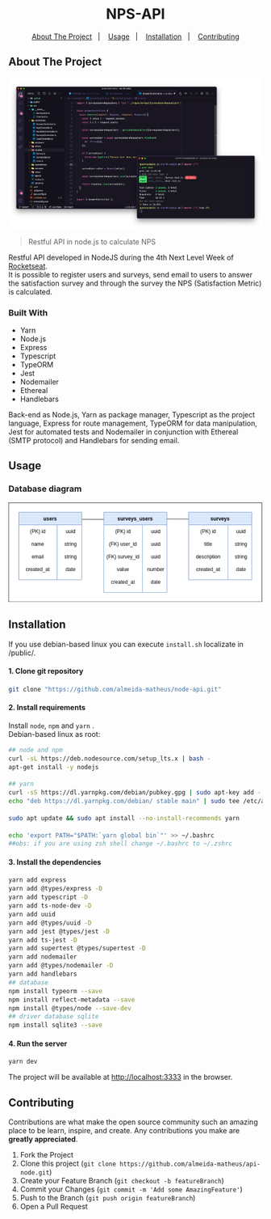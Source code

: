 <h1 align="center">NPS-API</h1>

<p align="center">
  <a href="#about-the-project">About The Project</a>&nbsp;&nbsp;&nbsp;|&nbsp;&nbsp;&nbsp;
  <a href="#usage">Usage</a>&nbsp;&nbsp;&nbsp;|&nbsp;&nbsp;&nbsp;
  <a href="#installation">Installation</a>&nbsp;&nbsp;&nbsp;|&nbsp;&nbsp;&nbsp;
  <a href="#contributing">Contributing</a>
</p>

<h2></h2>
<!-- 
<p align="center">
      <a href="#">
        <img  src="https://img.shields.io/badge/-ACCESS%20THE%20PROJECT-1100FF?&style=for-the-badge&logoColor=fff"/>
      </a>
</p> -->

<!-- PROJECT LOGO -->
<!-- <br />
<p align="center">
  <a href="https://github.com/othneildrew/Best-README-Template">
    <img src="https://raw.githubusercontent.com/othneildrew/Best-README-Template/master/images/logo.png" alt="Logo" width="80" height="80">
  </a>

  <h3 align="center">Best-README-Template</h3>

  <p align="center">
    An awesome README template to jumpstart your projects!
    <br />
    <a href="https://github.com/othneildrew/Best-README-Template"><strong> View Demo »</strong></a>
    <br />
  </p>
</p> -->

<!-- TABLE OF CONTENTS -->
<!-- <details open="open">
  <summary>Table of Contents</summary>
  <br>
  <ol>
    <li>
      <a href="#about-the-project">About The Project</a>
    </li>
    <li><a href="#usage">Usage</a></li>
    <li><a href="#installation">Installation</a></li>
    <li><a href="#contributing">Contributing</a></li>
    <li><a href="#license">License</a></li>
  </ol>
</details> -->

<!-- ABOUT THE PROJECT -->
## About The Project

<img src="./public/assets/main.png" alt="NPS API">

> Restful API in node.js to calculate NPS

Restful API developed in NodeJS during the 4th Next Level Week of [Rocketseat](https://rocketseat.com.br/).<br>It is possible to register users and surveys, send email to users to answer the satisfaction survey and through the survey the NPS (Satisfaction Metric) is calculated.

<!-- API Restful desenvolvida em NodeJS durante a 4º Next Level Week da [Rocketseat](https://rocketseat.com.br/).<br> Nela é possível cadastrar usuários e pesquisas, contem uma função de envio de e-mail para os usuários responderem a pesquisa de satisfação e através da pesquisa é realizado o cálculo do NPS (Métrica de satisfação). -->

<!-- <br> -->

### Built With

* Yarn
* Node.js
* Express
* Typescript
* TypeORM
* Jest
* Nodemailer
* Ethereal
* Handlebars

Back-end as Node.js, Yarn as package manager, Typescript as the project language, Express for route management, TypeORM for data manipulation, Jest for automated tests and Nodemailer in conjunction with Ethereal (SMTP protocol) and Handlebars for sending email.

<!-- Back-end com Node.js, Yarn como gerenciador de pacotes, Typescript como a linguagem do projeto, Express para gerenciamento das rotas, TypeORM para manipulação dos dados, Jest para testes automatizados e Nodemailer em conjunto com o Ethereal (protocolo SMTP) e Handlebars para o envio de e-mail. -->

<!-- USAGE -->
## Usage

### Database diagram

<img src="./public/assets/database.png" alt="NPS API">

<!-- ### Json
#### **users**
post url/users
```json
{
  "name": "teste2",
  "email": "teste2@teste.com"
}
```
#### **surveys**
post url/surveys
```json
{
  "title": "queremos ouvir sua opnião",
  "description": "de 0 a 10, quanto vc recomendaria a rocketseat"
}
```
#### **sendmail**
post/SendMail
```json
{
	"email": "teste2@teste.com",
	"survey_id": "18bc72e6-7192-4a2f-9771-88455aa9b0b5"
}
``` -->

<!-- INSTALATION -->
## Installation
If you use debian-based linux you can execute ```install.sh``` localizate in /public/.

#### 1. Clone git repository
```bash
git clone "https://github.com/almeida-matheus/node-api.git"
```

#### 2. Install requirements
Install ```node```, ```npm``` and ```yarn``` . </br>
Debian-based linux as root:
```bash
## node and npm
curl -sL https://deb.nodesource.com/setup_lts.x | bash -
apt-get install -y nodejs

## yarn
curl -sS https://dl.yarnpkg.com/debian/pubkey.gpg | sudo apt-key add -
echo "deb https://dl.yarnpkg.com/debian/ stable main" | sudo tee /etc/apt/sources.list.d/yarn.list

sudo apt update && sudo apt install --no-install-recommends yarn

echo 'export PATH="$PATH:`yarn global bin`"' >> ~/.bashrc
##obs: if you are using zsh shell change ~/.bashrc to ~/.zshrc
```

#### 3. Install the dependencies
```bash
yarn add express
yarn add @types/express -D
yarn add typescript -D
yarn add ts-node-dev -D
yarn add uuid
yarn add @types/uuid -D
yarn add jest @types/jest -D
yarn add ts-jest -D
yarn add supertest @types/supertest -D
yarn add nodemailer
yarn add @types/nodemailer -D
yarn add handlebars
## database
npm install typeorm --save
npm install reflect-metadata --save
npm install @types/node --save-dev
## driver database sqlite
npm install sqlite3 --save
```

#### 4. Run the server
```bash
yarn dev

```
The project will be available at [http://localhost:3333](http://localhost:3333) in the browser.

<!-- CONTRIBUTING -->
## Contributing

Contributions are what make the open source community such an amazing place to be learn, inspire, and create. Any contributions you make are **greatly appreciated**.

1. Fork the Project
2. Clone this project (`git clone https://github.com/almeida-matheus/api-node.git`)
3. Create your Feature Branch (`git checkout -b featureBranch`)
4. Commit your Changes (`git commit -m 'Add some AmazingFeature'`)
5. Push to the Branch (`git push origin featureBranch`)
6. Open a Pull Request

<!-- LICENSE -->
<!-- ## License

Distributed under the MIT License. See [LICENSE](LICENSE) for more information. -->

